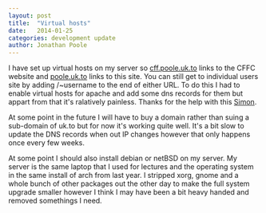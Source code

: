 ```yaml
---
layout: post
title:  "Virtual hosts"
date:   2014-01-25
categories: development update
author: Jonathan Poole
---
```

I have set up virtual hosts on my server so <a href="http://cff.poole.uk.to">cff.poole.uk.to</a> links to the CFFC website and <a href="http://poole.uk.to">poole.uk.to</a> links to this site. You can still get to individual users site by adding /~username to the end of either URL. To do this I had to enable virtual hosts for apache and add some dns records for them but appart from that it's ralatively painless. Thanks for the help with this <a href="http://graymalk.in/" target="_blank">Simon</a>.

At some point in the future I will have to buy a domain rather than suing a sub-domain of  uk.to but for now it's working quite well. It's a bit slow to update the DNS records when out IP changes however that only happens once every few weeks. 

At some point I should also install debian or netBSD on my server. My server is the same laptop that I used for lectures and the operating system in the same install of arch from last year. I stripped xorg, gnome and a whole bunch of other packages out the other day to make the full system upgrade smaller however I think I may have been a bit heavy handed and removed somethings I need. 
